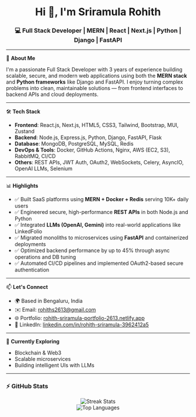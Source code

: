 <h1 align="center">Hi 👋, I'm Sriramula Rohith</h1>
<h3 align="center">💻 Full Stack Developer | MERN | React | Next.js | Python | Django | FastAPI</h3>

---

🔧 **About Me**

I'm a passionate Full Stack Developer with 3 years of experience building scalable, secure, and modern web applications using both the **MERN stack** and **Python frameworks** like Django and FastAPI. I enjoy turning complex problems into clean, maintainable solutions — from frontend interfaces to backend APIs and cloud deployments.

---

🛠 **Tech Stack**

- **Frontend**: React.js, Next.js, HTML5, CSS3, Tailwind, Bootstrap, MUI, Zustand  
- **Backend**: Node.js, Express.js, Python, Django, FastAPI, Flask  
- **Database**: MongoDB, PostgreSQL, MySQL, Redis  
- **DevOps & Tools**: Docker, GitHub Actions, Nginx, AWS (EC2, S3), RabbitMQ, CI/CD  
- **Others**: REST APIs, JWT Auth, OAuth2, WebSockets, Celery, AsyncIO, OpenAI LLMs, Selenium  

---

📊 **Highlights**

- ✅ Built SaaS platforms using **MERN + Docker + Redis** serving 10K+ daily users  
- ✅ Engineered secure, high-performance **REST APIs** in both Node.js and Python  
- ✅ Integrated **LLMs (OpenAI, Gemini)** into real-world applications like LinkedFolio  
- ✅ Migrated monoliths to microservices using **FastAPI** and containerized deployments  
- ✅ Optimized backend performance by up to 45% through async operations and DB tuning  
- ✅ Automated CI/CD pipelines and implemented OAuth2-based secure authentication  

---

📫 **Let's Connect**

- 🌍 Based in Bengaluru, India  
- ✉️ Email: [rohiths2613@gmail.com](mailto:rohiths2613@gmail.com)  
- 🌐 Portfolio: [rohith-sriramula-portfolio-2613.netlify.app](https://rohith-sriramula-portfolio-2613.netlify.app)  
- 💼 LinkedIn: [linkedin.com/in/rohith-sriramula-3962412a5](https://www.linkedin.com/in/rohith-sriramula-3962412a5)  

---

📌 **Currently Exploring**
- Blockchain & Web3  
- Scalable microservices  
- Building intelligent UIs with LLMs

---

### ⚡ GitHub Stats

<p align="center">
  <img src="https://github-readme-streak-stats.herokuapp.com/?user=rohith2613&theme=tokyonight" alt="Streak Stats" />
  <br/>
  <img src="https://github-readme-stats.vercel.app/api/top-langs/?username=rohith2613&layout=compact&theme=tokyonight" alt="Top Languages"/>
</p>
